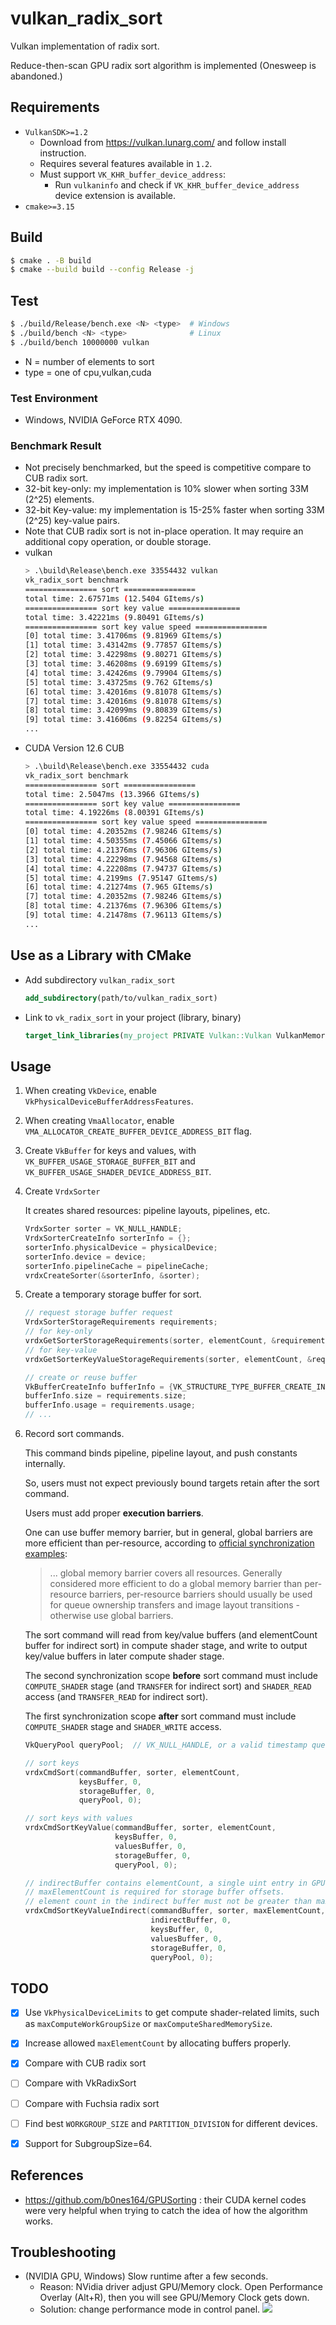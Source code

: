 # vulkan_radix_sort

Vulkan implementation of radix sort.

Reduce-then-scan GPU radix sort algorithm is implemented (Onesweep is abandoned.)


## Requirements
- `VulkanSDK>=1.2`
  - Download from https://vulkan.lunarg.com/ and follow install instruction.
  - Requires several features available in `1.2`.
  - Must support `VK_KHR_buffer_device_address`:
    - Run `vulkaninfo` and check if `VK_KHR_buffer_device_address` device extension is available.
- `cmake>=3.15`


## Build
```bash
$ cmake . -B build
$ cmake --build build --config Release -j
```

## Test
```bash
$ ./build/Release/bench.exe <N> <type>  # Windows
$ ./build/bench <N> <type>              # Linux
$ ./build/bench 10000000 vulkan
```
- N = number of elements to sort
- type = one of cpu,vulkan,cuda


### Test Environment
- Windows, NVIDIA GeForce RTX 4090.


### Benchmark Result
- Not precisely benchmarked, but the speed is competitive compare to CUB radix sort.
- 32-bit key-only: my implementation is 10% slower when sorting 33M (2^25) elements.
- 32-bit Key-value: my implementation is 15-25% faster when sorting 33M (2^25) key-value pairs.
- Note that CUB radix sort is not in-place operation. It may require an additional copy operation, or double storage.
- vulkan
  ```bash
  > .\build\Release\bench.exe 33554432 vulkan
  vk_radix_sort benchmark
  ================ sort ================
  total time: 2.67571ms (12.5404 GItems/s)
  ================ sort key value ================
  total time: 3.42221ms (9.80491 GItems/s)
  ================ sort key value speed ================
  [0] total time: 3.41706ms (9.81969 GItems/s)
  [1] total time: 3.43142ms (9.77857 GItems/s)
  [2] total time: 3.42298ms (9.80271 GItems/s)
  [3] total time: 3.46208ms (9.69199 GItems/s)
  [4] total time: 3.42426ms (9.79904 GItems/s)
  [5] total time: 3.43725ms (9.762 GItems/s)
  [6] total time: 3.42016ms (9.81078 GItems/s)
  [7] total time: 3.42016ms (9.81078 GItems/s)
  [8] total time: 3.42099ms (9.80839 GItems/s)
  [9] total time: 3.41606ms (9.82254 GItems/s)
  ...
  ```
- CUDA Version 12.6 CUB
  ```bash
  > .\build\Release\bench.exe 33554432 cuda
  vk_radix_sort benchmark
  ================ sort ================
  total time: 2.5047ms (13.3966 GItems/s)
  ================ sort key value ================
  total time: 4.19226ms (8.00391 GItems/s)
  ================ sort key value speed ================
  [0] total time: 4.20352ms (7.98246 GItems/s)
  [1] total time: 4.50355ms (7.45066 GItems/s)
  [2] total time: 4.21376ms (7.96306 GItems/s)
  [3] total time: 4.22298ms (7.94568 GItems/s)
  [4] total time: 4.22208ms (7.94737 GItems/s)
  [5] total time: 4.2199ms (7.95147 GItems/s)
  [6] total time: 4.21274ms (7.965 GItems/s)
  [7] total time: 4.20352ms (7.98246 GItems/s)
  [8] total time: 4.21376ms (7.96306 GItems/s)
  [9] total time: 4.21478ms (7.96113 GItems/s)
  ...
  ```

## Use as a Library with CMake
- Add subdirectory `vulkan_radix_sort`
    ```cmake
    add_subdirectory(path/to/vulkan_radix_sort)
    ```

- Link to `vk_radix_sort` in your project (library, binary)
    ```cmake
    target_link_libraries(my_project PRIVATE Vulkan::Vulkan VulkanMemoryAllocator vk_radix_sort)
    ```

## Usage
1. When creating `VkDevice`, enable `VkPhysicalDeviceBufferAddressFeatures`.

1. When creating `VmaAllocator`, enable `VMA_ALLOCATOR_CREATE_BUFFER_DEVICE_ADDRESS_BIT` flag.

1. Create `VkBuffer` for keys and values, with `VK_BUFFER_USAGE_STORAGE_BUFFER_BIT` and `VK_BUFFER_USAGE_SHADER_DEVICE_ADDRESS_BIT`.

1. Create `VrdxSorter`

    It creates shared resources: pipeline layouts, pipelines, etc.

    ```c++
    VrdxSorter sorter = VK_NULL_HANDLE;
    VrdxSorterCreateInfo sorterInfo = {};
    sorterInfo.physicalDevice = physicalDevice;
    sorterInfo.device = device;
    sorterInfo.pipelineCache = pipelineCache;
    vrdxCreateSorter(&sorterInfo, &sorter);
    ```

1. Create a temporary storage buffer for sort.

    ```c++
    // request storage buffer request
    VrdxSorterStorageRequirements requirements;
    // for key-only
    vrdxGetSorterStorageRequirements(sorter, elementCount, &requirements);
    // for key-value
    vrdxGetSorterKeyValueStorageRequirements(sorter, elementCount, &requirements);

    // create or reuse buffer
    VkBufferCreateInfo bufferInfo = {VK_STRUCTURE_TYPE_BUFFER_CREATE_INFO};
    bufferInfo.size = requirements.size;
    bufferInfo.usage = requirements.usage;
    // ...
    ```

1. Record sort commands.

    This command binds pipeline, pipeline layout, and push constants internally.

    So, users must not expect previously bound targets retain after the sort command.

    Users must add proper **execution barriers**.

    One can use buffer memory barrier, but in general, global barriers are more efficient than per-resource, according to [official synchronization examples](https://github.com/KhronosGroup/Vulkan-Docs/wiki/Synchronization-Examples#three-dispatches-first-dispatch-writes-to-one-storage-buffer-second-dispatch-writes-to-a-different-storage-buffer-third-dispatch-reads-both):

    > ... global memory barrier covers all resources. Generally considered more efficient to do a global memory barrier than per-resource barriers, per-resource barriers should usually be used for queue ownership transfers and image layout transitions - otherwise use global barriers.

    The sort command will read from key/value buffers (and elementCount buffer for indirect sort) in compute shader stage, and write to output key/value buffers in later compute shader stage.

    The second synchronization scope **before** sort command must include `COMPUTE_SHADER` stage (and `TRANSFER` for indirect sort) and `SHADER_READ` access (and `TRANSFER_READ` for indirect sort).

    The first synchronization scope **after** sort command must include `COMPUTE_SHADER` stage and `SHADER_WRITE` access.

    ```c++
    VkQueryPool queryPool;  // VK_NULL_HANDLE, or a valid timestamp query pool with size at least 8.

    // sort keys
    vrdxCmdSort(commandBuffer, sorter, elementCount,
                keysBuffer, 0,
                storageBuffer, 0,
                queryPool, 0);

    // sort keys with values
    vrdxCmdSortKeyValue(commandBuffer, sorter, elementCount,
                        keysBuffer, 0,
                        valuesBuffer, 0,
                        storageBuffer, 0,
                        queryPool, 0);

    // indirectBuffer contains elementCount, a single uint entry in GPU buffer.
    // maxElementCount is required for storage buffer offsets.
    // element count in the indirect buffer must not be greater than maxElementCount. Otherwise, undefined behavior.
    vrdxCmdSortKeyValueIndirect(commandBuffer, sorter, maxElementCount,
                                indirectBuffer, 0,
                                keysBuffer, 0,
                                valuesBuffer, 0,
                                storageBuffer, 0,
                                queryPool, 0);
    ```


## TODO
- [x] Use `VkPhysicalDeviceLimits` to get compute shader-related limits, such as `maxComputeWorkGroupSize` or `maxComputeSharedMemorySize`.
- [x] Increase allowed `maxElementCount` by allocating buffers properly.
- [x] Compare with CUB radix sort
- [ ] Compare with VkRadixSort
- [ ] Compare with Fuchsia radix sort
- [ ] Find best `WORKGROUP_SIZE` and `PARTITION_DIVISION` for different devices.
- [x] Support for SubgroupSize=64.


## References
- https://github.com/b0nes164/GPUSorting : their CUDA kernel codes were very helpful when trying to catch the idea of how the algorithm works.


## Troubleshooting
- (NVIDIA GPU, Windows) Slow runtime after a few seconds.
  - Reason: NVidia driver adjust GPU/Memory clock.
    Open Performance Overlay (Alt+R), then you will see GPU/Memory Clock gets down.
  - Solution: change performance mode in control panel.
    ![](media/performance_mode.jpg)
